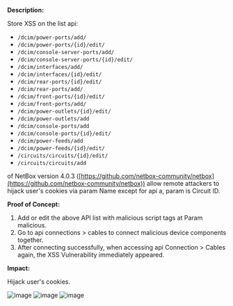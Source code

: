 **Description:**

Store XSS on the list api:

- `/dcim/power-ports/add/`
- `/dcim/power-ports/{id}/edit/`
- `/dcim/console-server-ports/add/`
- `/dcim/console-server-ports/{id}/edit/`
- `/dcim/interfaces/add/`
- `/dcim/interfaces/{id}/edit/`
- `/dcim/rear-ports/{id}/edit/`
- `/dcim/rear-ports/add/`
- `/dcim/front-ports/{id}/edit/`
- `/dcim/front-ports/add/`
- `/dcim/power-outlets/{id}/edit/`
- `/dcim/power-outlets/add`
- `/dcim/console-ports/add`
- `/dcim/console-ports/{id}/edit/`
- `/dcim/power-feeds/add`
- `/dcim/power-feeds/{id}/edit/`
- `/circuits/circuits/{id}/edit/`
- `/circuits/circuits/add`

of NetBox version 4.0.3 ([https://github.com/netbox-community/netbox](https://github.com/netbox-community/netbox)) allow remote attackers to hijack user's cookies via param Name except for api a, param is Circuit ID.

**Proof of Concept:**

1. Add or edit the above API list with malicious script tags at Param malicious.
2. Go to api connections > cables to connect malicious device components together.
3. After connecting successfully, when accessing api Connection > Cables again, the XSS Vulnerability immediately appeared.

**Impact:**

Hijack user's cookies.


![image](https://github.com/minhquan202/Vuln-Netbox/assets/89106168/36f5d549-87bd-4f8f-91ea-140078e5a3dd)
![image](https://github.com/minhquan202/Vuln-Netbox/assets/89106168/25ec0136-4e4e-4c2e-84b8-9367c27aac2c)
![image](https://github.com/minhquan202/Vuln-Netbox/assets/89106168/07c12038-c91c-45a5-b52a-6163d374d2ce)
